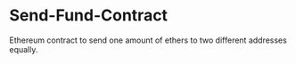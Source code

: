 # Send-Fund-Contract
Ethereum contract to send one amount of ethers to two different addresses equally.

